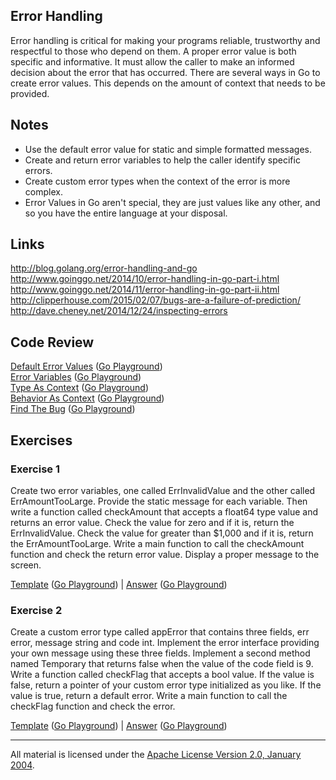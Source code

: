 ## Error Handling

Error handling is critical for making your programs reliable, trustworthy and respectful to those who depend on them. A proper error value is both specific and informative. It must allow the caller to make an informed decision about the error that has occurred. There are several ways in Go to create error values. This depends on the amount of context that needs to be provided.

## Notes

* Use the default error value for static and simple formatted messages.
* Create and return error variables to help the caller identify specific errors.
* Create custom error types when the context of the error is more complex.
* Error Values in Go aren't special, they are just values like any other, and so you have the entire language at your disposal.

## Links

http://blog.golang.org/error-handling-and-go  
http://www.goinggo.net/2014/10/error-handling-in-go-part-i.html  
http://www.goinggo.net/2014/11/error-handling-in-go-part-ii.html  
http://clipperhouse.com/2015/02/07/bugs-are-a-failure-of-prediction/  
http://dave.cheney.net/2014/12/24/inspecting-errors

## Code Review

[Default Error Values](example1/example1.go) ([Go Playground](http://play.golang.org/p/PiSDQj1UCB))  
[Error Variables](example2/example2.go) ([Go Playground](https://play.golang.org/p/FRnwmQx_ZI))  
[Type As Context](example3/example3.go) ([Go Playground](https://play.golang.org/p/N7AXFU5JYv))  
[Behavior As Context](example4/example4.go) ([Go Playground](http://play.golang.org/p/6GYqwSxHjI))  
[Find The Bug](example5/example5.go) ([Go Playground](http://play.golang.org/p/9Pqn5P5l0C))

## Exercises

### Exercise 1
Create two error variables, one called ErrInvalidValue and the other called ErrAmountTooLarge. Provide the static message for each variable. Then write a function called checkAmount that accepts a float64 type value and returns an error value. Check the value for zero and if it is, return the ErrInvalidValue. Check the value for greater than $1,000 and if it is, return the ErrAmountTooLarge. Write a main function to call the checkAmount function and check the return error value. Display a proper message to the screen.

[Template](exercises/template1/template1.go) ([Go Playground](http://play.golang.org/p/4IGNSTCAE6)) | 
[Answer](exercises/exercise1/exercise1.go) ([Go Playground](https://play.golang.org/p/QdLjCjMM40))

### Exercise 2
Create a custom error type called appError that contains three fields, err error, message string and code int. Implement the error interface providing your own message using these three fields. Implement a second method named Temporary that returns false when the value of the code field is 9. Write a function called checkFlag that accepts a bool value. If the value is false, return a pointer of your custom error type initialized as you like. If the value is true, return a default error. Write a main function to call the checkFlag function and check the error.

[Template](exercises/template2/template2.go) ([Go Playground](https://play.golang.org/p/MLzU9Gy_zA)) | 
[Answer](exercises/exercise2/exercise2.go) ([Go Playground](https://play.golang.org/p/8UyOIVjFtY))
___
All material is licensed under the [Apache License Version 2.0, January 2004](http://www.apache.org/licenses/LICENSE-2.0).
